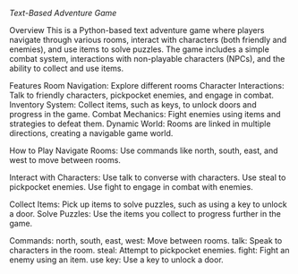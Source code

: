 *Text-Based Adventure Game*

Overview
This is a Python-based text adventure game where players navigate through various rooms, interact with characters (both friendly and enemies), and use items to solve puzzles. The game includes a simple combat system, interactions with non-playable characters (NPCs), and the ability to collect and use items.

Features
Room Navigation: Explore different rooms
Character Interactions: Talk to friendly characters, pickpocket enemies, and engage in combat.
Inventory System: Collect items, such as keys, to unlock doors and progress in the game.
Combat Mechanics: Fight enemies using items and strategies to defeat them.
Dynamic World: Rooms are linked in multiple directions, creating a navigable game world.


How to Play
Navigate Rooms: Use commands like north, south, east, and west to move between rooms.

Interact with Characters:
Use talk to converse with characters.
Use steal to pickpocket enemies.
Use fight to engage in combat with enemies.

Collect Items: Pick up items to solve puzzles, such as using a key to unlock a door.
Solve Puzzles: Use the items you collect to progress further in the game.


Commands:
north, south, east, west: Move between rooms.
talk: Speak to characters in the room.
steal: Attempt to pickpocket enemies.
fight: Fight an enemy using an item.
use key: Use a key to unlock a door.
